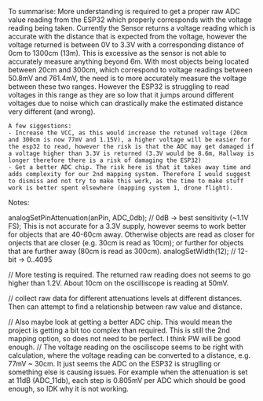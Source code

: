To summarise:
    More understanding is required to get a proper raw ADC value reading from the ESP32 which properly corresponds with the voltage reading being taken. 
    Currently the Sensor returns a voltage reading which is accurate with the distance that is expected from the voltage, however the voltage returned is between 0V to 3.3V with a corresponding distance of 0cm to 1300cm (13m). This is excessive as the sensor is not able to accurately measure anything beyond 6m. With most objects being located between 20cm and 300cm, which correspond to voltage readings between 50.8mV and 761.4mV, the need is to more accurately measure the voltage between these two ranges. 
    However the ESP32 is struggling to read voltages in this range as they are so low that it jumps around different voltages due to noise which can drastically make the estimated distance very different (and wrong). 
    
    A few siggestions:
    - Increase the VCC, as this would increase the retuned voltage (20cm and 300cm is now 77mV and 1.15V), a higher voltage will be easier for the esp32 to read, however the risk is that the ADC may get damaged if a voltage higher than 3.3V is returned (3.3V would be 8.6m, Hallway is longer therefore there is a risk of damaging the ESP32)
    - Get a better ADC chip. The risk here is that it takes away time and adds complexity for our 2nd mapping system. Therefore I would suggest to dismiss and not try to make this work, as the time to make stuff work is better spent elsewhere (mapping system 1, drone flight). 



Notes:

  analogSetPinAttenuation(anPin, ADC_0db); // 0dB -> best sensitivity (~1.1V FS); This is not accurate for a 3.3V supply, however seems to work better for objects that are 40-60cm away. Otherwise objects are read as closer for onjects that are closer (e.g. 30cm is read as 10cm); or further for objects that are further away (80cm is read as 300cm). 
  analogSetWidth(12);                      // 12-bit -> 0..4095


// More testing is required. The returned raw reading does not seems to go higher than 1.2V. About 10cm on the oscilliscope is reading at 50mV.


 // collect raw data for different attenuations levels at different distances. Then can attempt to find a relationship between raw value and distance.

 // Also maybe look at getting a better ADC chip. This would mean the project is getting a bit too complex than required. This is still the 2nd mapping option, so does not need to be perfect. I think PW will be good enough. 
 // The voltage reading on the osciliscope seems to be right with calculation, where the voltage reading can be converted to a distance, e.g. 77mV ~ 30cm. It just seems the ADC on the ESP32 is struglling or something else is causing issues. For example when the attenuation is set at 11dB (ADC_11db), each step is 0.805mV per ADC which should be good enough, so IDK why it is not working. 